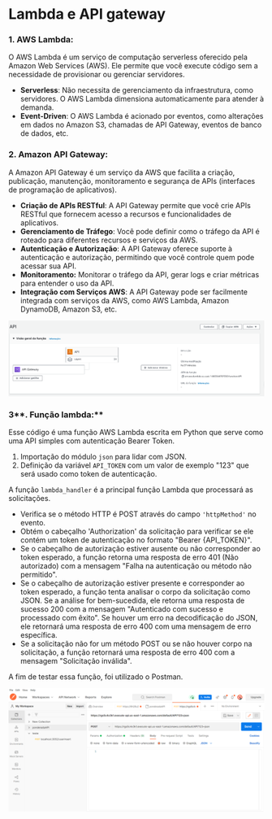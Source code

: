 # Lambda e API gateway

### **1. AWS Lambda:**

O AWS Lambda é um serviço de computação serverless oferecido pela Amazon Web Services (AWS). Ele permite que você execute código sem a necessidade de provisionar ou gerenciar servidores. 

- **Serverless**: Não necessita de gerenciamento da infraestrutura, como servidores. O AWS Lambda dimensiona automaticamente para atender à demanda.
- **Event-Driven**: O AWS Lambda é acionado por eventos, como alterações em dados no Amazon S3, chamadas de API Gateway, eventos de banco de dados, etc.

### **2. Amazon API Gateway:**

A Amazon API Gateway é um serviço da AWS que facilita a criação, publicação, manutenção, monitoramento e segurança de APIs (interfaces de programação de aplicativos).

- **Criação de APIs RESTful**: A API Gateway permite que você crie APIs RESTful que fornecem acesso a recursos e funcionalidades de aplicativos.
- **Gerenciamento de Tráfego**: Você pode definir como o tráfego da API é roteado para diferentes recursos e serviços da AWS.
- **Autenticação e Autorização**: A API Gateway oferece suporte à autenticação e autorização, permitindo que você controle quem pode acessar sua API.
- **Monitoramento:** Monitorar o tráfego da API, gerar logs e criar métricas para entender o uso da API.
- **Integração com Serviços AWS**: A API Gateway pode ser facilmente integrada com serviços da AWS, como AWS Lambda, Amazon DynamoDB, Amazon S3, etc.

![Visão geral](https://github.com/thainadedeus/atividadesM8/blob/main/imagens/visao_geral.png)


### 3**. Função lambda:**

Esse código é uma função AWS Lambda escrita em Python que serve como uma API simples com autenticação Bearer Token. 

1. Importação do módulo `json` para lidar com JSON.
2. Definição da variável `API_TOKEN` com um valor de exemplo "123" que será usado como token de autenticação.

A função `lambda_handler` é a principal função Lambda que processará as solicitações. 

- Verifica se o método HTTP é POST através do campo `'httpMethod'` no evento.
- Obtém o cabeçalho 'Authorization' da solicitação para verificar se ele contém um token de autenticação no formato "Bearer {API_TOKEN}".
- Se o cabeçalho de autorização estiver ausente ou não corresponder ao token esperado, a função retorna uma resposta de erro 401 (Não autorizado) com a mensagem "Falha na autenticação ou método não permitido".
- Se o cabeçalho de autorização estiver presente e corresponder ao token esperado, a função tenta analisar o corpo da solicitação como JSON. Se a análise for bem-sucedida, ele retorna uma resposta de sucesso 200 com a mensagem "Autenticado com sucesso e processado com êxito". Se houver um erro na decodificação do JSON, ele retornará uma resposta de erro 400 com uma mensagem de erro específica.
- Se a solicitação não for um método POST ou se não houver corpo na solicitação, a função retornará uma resposta de erro 400 com a mensagem "Solicitação inválida".

A fim de testar essa função, foi utilizado o Postman.

![Postman](https://github.com/thainadedeus/atividadesM8/blob/main/imagens/postman.png)

